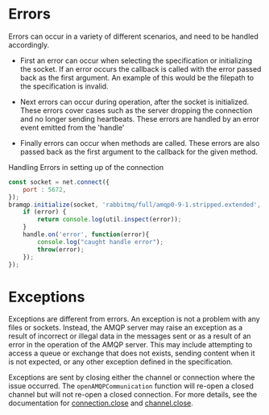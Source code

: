 # Errors

Errors can occur in a variety of different scenarios, and need to be handled accordingly.

- First an error can occur when selecting the specification or initializing the socket. If an error occurs the callback is called with the error passed back as the first argument. An example of this would be the filepath to the specification is invalid.

- Next errors can occur during operation, after the socket is initialized. These errors cover cases such as the server dropping the connection and no longer sending heartbeats. These errors are handled by an error event emitted from the 'handle'

- Finally errors can occur when methods are called. These errors are also passed back as the first argument to the callback for the given method.

Handling Errors in setting up of the connection
```javascript
const socket = net.connect({
    port : 5672,
});
bramqp.initialize(socket, 'rabbitmq/full/amqp0-9-1.stripped.extended', function(error, handle) {
    if (error) {
        return console.log(util.inspect(error));
    }
    handle.on('error', function(error){
        console.log("caught handle error");
        throw(error);
    });
});
```

# Exceptions

Exceptions are different from errors. An exception is not a problem with any files or sockets. Instead, the AMQP server may raise an exception as a result of incorrect or illegal data in the messages sent or as a result of an error in the operation of the AMQP server. This may include attempting to access a queue or exchange that does not exists, sending content when it is not expected, or any other exception defined in the specification. 

Exceptions are sent by closing either the channel or connection where the issue occurred. The `openAMQPCommunication` function will re-open a closed channel but will not re-open a closed connection. For more details, see the documentation for [connection.close](https://www.rabbitmq.com/amqp-0-9-1-reference.html#connection.close) and [channel.close](https://www.rabbitmq.com/amqp-0-9-1-reference.html#channel.close).
